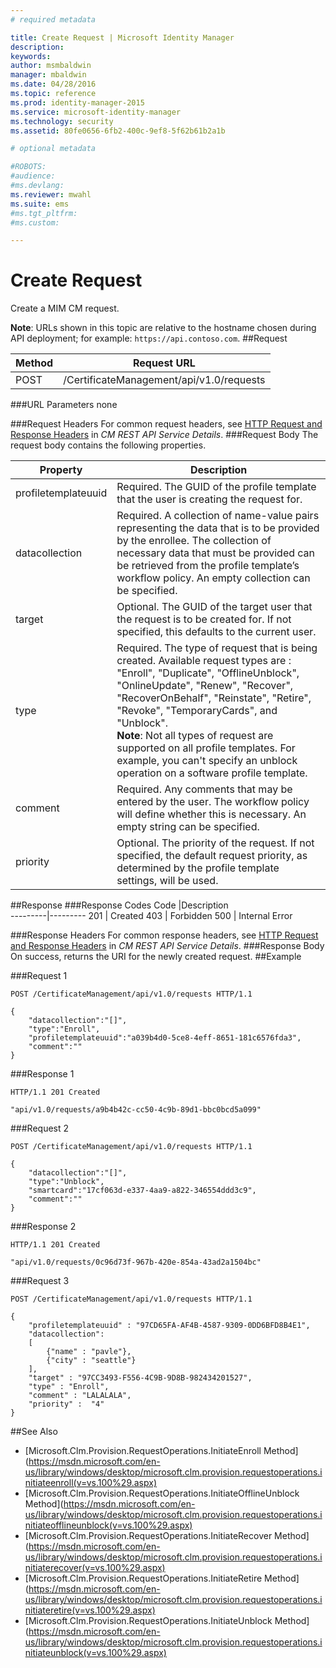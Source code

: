 ```yaml
---
# required metadata

title: Create Request | Microsoft Identity Manager
description:
keywords:
author: msmbaldwin
manager: mbaldwin
ms.date: 04/28/2016
ms.topic: reference
ms.prod: identity-manager-2015
ms.service: microsoft-identity-manager
ms.technology: security
ms.assetid: 80fe0656-6fb2-400c-9ef8-5f62b61b2a1b

# optional metadata

#ROBOTS:
#audience:
#ms.devlang:
ms.reviewer: mwahl
ms.suite: ems
#ms.tgt_pltfrm:
#ms.custom:

---
```


# Create Request
Create a MIM CM request.

**Note**: URLs shown in this topic are relative to the hostname chosen during API deployment; for example: `https://api.contoso.com`.
##Request


Method  |Request URL  
---------|---------
POST     |/CertificateManagement/api/v1.0/requests

###URL Parameters
none

###Request Headers
For common request headers, see [HTTP Request and Response Headers](certificate-management-rest-api-service-details.md#HttpHeaders) in *CM REST API Service Details*.
###Request Body
The request body contains the following properties.

Property | Description
---------|-----------
profiletemplateuuid | Required. The GUID of the profile template that the user is creating the request for.
datacollection | Required. A collection of name-value pairs representing the data that is to be provided by the enrollee. The collection of necessary data that must be provided can be retrieved from the profile template’s workflow policy. An empty collection can be specified.
target | Optional. The GUID of the target user that the request is to be created for. If not specified, this defaults to the current user.
type | Required. The type of request that is being created. Available request types are : "Enroll", "Duplicate", "OfflineUnblock", "OnlineUpdate", "Renew", "Recover", "RecoverOnBehalf", "Reinstate", "Retire", "Revoke", "TemporaryCards", and "Unblock".<br/>**Note**: Not all types of request are supported on all profile templates. For example, you can't specify an unblock operation on a software profile template.
comment | Required. Any comments that may be entered by the user. The workflow policy will define whether this is necessary. An empty string can be specified.
priority | Optional. The priority of the request. If not specified, the default request priority, as determined by the profile template settings, will be used.


##Response
###Response Codes
Code  |Description  
---------|---------
201     | Created
403 | Forbidden
500 | Internal Error

###Response Headers
For common response headers, see [HTTP Request and Response Headers](certificate-management-rest-api-service-details.md#HttpHeaders) in *CM REST API Service Details*.
###Response Body
On success, returns the URI for the newly created request.
##Example

###Request 1
```
POST /CertificateManagement/api/v1.0/requests HTTP/1.1

{
    "datacollection":"[]",
    "type":"Enroll",
    "profiletemplateuuid":"a039b4d0-5ce8-4eff-8651-181c6576fda3",
    "comment":""
}
```
###Response 1
```
HTTP/1.1 201 Created

"api/v1.0/requests/a9b4b42c-cc50-4c9b-89d1-bbc0bcd5a099"
```
###Request 2
```
POST /CertificateManagement/api/v1.0/requests HTTP/1.1

{  
    "datacollection":"[]",
    "type":"Unblock",
    "smartcard":"17cf063d-e337-4aa9-a822-346554ddd3c9",
    "comment":""
}
```
###Response 2
```
HTTP/1.1 201 Created

"api/v1.0/requests/0c96d73f-967b-420e-854a-43ad2a1504bc"
```       

###Request 3
```
POST /CertificateManagement/api/v1.0/requests HTTP/1.1

{
    "profiletemplateuuid" : "97CD65FA-AF4B-4587-9309-0DD6BFD8B4E1",
    "datacollection":
    [
        {"name" : "pavle"},
        {"city" : "seattle"}
    ],
    "target" : "97CC3493-F556-4C9B-9D8B-982434201527",
    "type" : "Enroll",
    "comment" : "LALALALA",
    "priority" :  "4"
}
```
##See Also

- [Microsoft.Clm.Provision.RequestOperations.InitiateEnroll Method](https://msdn.microsoft.com/en-us/library/windows/desktop/microsoft.clm.provision.requestoperations.initiateenroll(v=vs.100%29.aspx)
- [Microsoft.Clm.Provision.RequestOperations.InitiateOfflineUnblock Method](https://msdn.microsoft.com/en-us/library/windows/desktop/microsoft.clm.provision.requestoperations.initiateofflineunblock(v=vs.100%29.aspx)
- [Microsoft.Clm.Provision.RequestOperations.InitiateRecover Method](https://msdn.microsoft.com/en-us/library/windows/desktop/microsoft.clm.provision.requestoperations.initiaterecover(v=vs.100%29.aspx)
- [Microsoft.Clm.Provision.RequestOperations.InitiateRetire Method](https://msdn.microsoft.com/en-us/library/windows/desktop/microsoft.clm.provision.requestoperations.initiateretire(v=vs.100%29.aspx)
- [Microsoft.Clm.Provision.RequestOperations.InitiateUnblock Method](https://msdn.microsoft.com/en-us/library/windows/desktop/microsoft.clm.provision.requestoperations.initiateunblock(v=vs.100%29.aspx)

